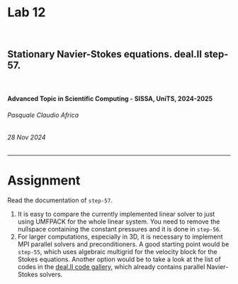 <!--
title: Lab 12
paginate: true

_class: titlepage
-->

# Lab 12
<br>

## Stationary Navier-Stokes equations. deal.II step-57.
<br>

#### Advanced Topic in Scientific Computing - SISSA, UniTS, 2024-2025

###### Pasquale Claudio Africa

###### 28 Nov 2024

---

# Assignment

Read the documentation of `step-57`.

1. It is easy to compare the currently implemented linear solver to just using UMFPACK for the whole linear system. You need to remove the nullspace containing the constant pressures and it is done in `step-56`.
2. For larger computations, especially in 3D, it is necessary to implement MPI parallel solvers and preconditioners. A good starting point would be `step-55`, which uses algebraic multigrid for the velocity block for the Stokes equations. Another option would be to take a look at the list of codes in the [deal.II code gallery](https://dealii.org/developer/doxygen/deal.II/code_gallery_time_dependent_navier_stokes.html), which already contains parallel Navier-Stokes solvers.

